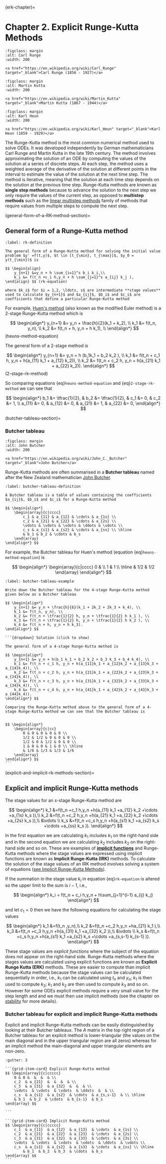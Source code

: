 (erk-chapter)=

# Chapter 2. Explicit Runge-Kutta Methods

```{figure} https://upload.wikimedia.org/wikipedia/commons/thumb/8/8d/Voit_202_Karl_Runge.jpg/220px-Voit_202_Karl_Runge.jpg
:figclass: margin
:alt: Carl Runge
:width: 200

<a href="https://en.wikipedia.org/wiki/Carl_Runge" target="_blank">Carl Runge (1856 - 1927)</a>
```

```{figure} https://upload.wikimedia.org/wikipedia/commons/thumb/3/32/Martin_Wilhelm_Kutta.jpg/250px-Martin_Wilhelm_Kutta.jpg
:figclass: margin
:alt: Martin Kutta
:width: 200

<a href="https://en.wikipedia.org/wiki/Martin_Kutta" target="_blank">Martin Kutta (1867 - 1944)</a>
```

```{figure} https://upload.wikimedia.org/wikipedia/commons/c/ce/Karl_Heun.jpg
:figclass: margin
:alt: Karl Heun
:width: 200

<a href="https://en.wikipedia.org/wiki/Karl_Heun" target="_blank">Karl Heun (1859 - 1929)</a>
```

The Runge-Kutta method is the most common numerical method used to solve ODEs. It was developed independently by German mathematicians Carl Runge and Martin Kutta in the late 19th century. The method involves approximating the solution of an ODE by computing the values of the solution at a series of discrete steps. At each step, the method uses a weighted average of the derivative of the solution at different points in the interval to estimate the value of the solution at the next time step. The method is iterative, meaning that the solution at each time step depends on the solution at the previous time step. Runge-Kutta methods are known as **single step methods** because to advance the solution to the next step we only require the values of the current step, as opposed to **multistep methods** such as the <a href="https://en.wikipedia.org/wiki/Linear_multistep_method" target="_blank">linear multistep methods</a> family of methods that require values from multiple steps to compute the next step.


(general-form-of-a-RK-method-section)=

## General form of a Runge-Kutta method

````{prf:definition} General form of a Runge-Kutta method
:label: rk-definition

The general form of a Runge-Kutta method for solving the initial value problem $y' =f(t,y)$, $t \in [t_{\min}, t_{\max}]$, $y_0 = y(t_{\min})$ is

$$ \begin{align}
    y_{n+1} &=y_n + h \sum_{i=1}^s b_i k_i,\\
    k_i &= f(t_n +c_i h,y_n + h \sum_{j=1}^s a_{ij} k_j ),
\end{align} $$ (rk-equation)

where $k_i$ for $i = 1,2, \ldots, s$ are intermediate **stage values** used to calculate $y_{n+1}$ and $a_{ij}$, $b_i$ and $c_i$ are coefficients that define a particular Runge-Kutta method
````

For example, <a href="https://en.wikipedia.org/wiki/Heun%27s_method" target="_blank">Huen's method</a> (also known as the modified Euler method) is a 2-stage Runge-Kutta method which is

$$ \begin{align*}
    y_{n+1} &= y_n + \frac{h}{2}(k_1 + k_2), \\
    k_1 &= f(t_n, y_n), \\
    k_2 &= f(t_n + h, y_n + h k_1), \\
\end{align*} $$(heuns-method-equation)

The general form of a 2-stage method is

$$ \begin{align*}
    y_{n+1} &= y_n + h (b_1k_1 + b_2 k_2 ), \\
    k_1 &= f(t_n + c_1 h, y_n + h(a_{11} k_1 + a_{12} k_2)), \\
    k_2 &= f(t_n + c_2 h, y_n + h(a_{21} k_1 + a_{22} k_2)).
\end{align*} $$(2-stage-rk-method)

So comparing equations {eq}`heuns-method-equation` and {eq}`2-stage-rk-method` we can see that 

$$ \begin{align*}
    b_1 &= \tfrac{1}{2}, &
    b_2 &= \tfrac{1}{2}, &
    c_1 &= 0, &
    c_2 &= 1, \\
    a_{11} &= 0, &
    a_{12} &= 0, & 
    a_{21} &= 1, &
    a_{22} &= 0, 
\end{align*} $$

(butcher-tableau-section)=
### Butcher tableau

```{figure} https://www.math.auckland.ac.nz/~butcher/ODE-book-2008/JohnButcher.jpg
:figclass: margin
:alt: John Butcher
:width: 200

<a href="https://en.wikipedia.org/wiki/John_C._Butcher" target="_blank">John Butcher</a>
```

Runge-Kutta methods are often summarised in a **Butcher tableau** named after the New Zealand mathematician [John Butcher](https://en.wikipedia.org/wiki/John_C._Butcher).

````{prf:definition} Butcher Tableau
:label: butcher-tableau-definition

A Butcher tableau is a table of values containing the coefficients $a_{ij}$, $b_i$ and $c_i$ for a Runge-Kutta method

$$ \begin{align*}
    \begin{array}{c|cccc}
        c_1 & a_{11} & a_{12} & \cdots & a_{1s} \\ 
        c_2 & a_{21} & a_{22} & \cdots & a_{2s} \\
        \vdots & \vdots & \vdots & \ddots & \vdots \\
        c_s & a_{s1} & a_{s2} & \cdots & a_{ss} \\ \hline
        & b_1 & b_2 & \cdots & b_s
    \end{array}
\end{align*} $$
````

For example, the Butcher tableau for Huen's method (equation {eq}`heuns-method-equation`) is

$$ \begin{align*}
    \begin{array}{c|cccc}
        0 &  \\ 
        1 & 1 \\ \hline
        & 1/2 & 1/2
    \end{array}
\end{align*} $$

````{prf:example}
:label: butcher-tableau-example

Write down the Butcher tableau for the 4-stage Runge-Kutta method given below as a Butcher tableau

$$ \begin{align*}
    y_{n+1} &= y_n + \frac{h}{6}(k_1 + 2k_2 + 2k_3 + k_4), \\
    k_1 &= f(t_n, y_n), \\
    k_2 &= f(t_n + \tfrac{1}{2} h, y_n + \tfrac{1}{2} h k_1 ), \\
    k_3 &= f(t_n + \tfrac{1}{2} h, y_n + \tfrac{1}{2} h k_2 ), \\
    k_4 &= f(t_n + h, y_n + h k_3).
\end{align*} $$

```{dropdown} Solution (click to show)

The general form of a 4-stage Runge-Kutta method is

$$ \begin{align*}
    y_{n+1} &= y_n + h(b_1 k_1 + b_2 k_2 + b_3 k_3 + b_4 k_4), \\
    k_1 &= f(t_n + c_1 h, y_n + h(a_{11}k_1 + a_{12}k_2 + a_{13}k_3 + a_{14}k_4)), \\
    k_2 &= f(t_n + c_2 h, y_n + h(a_{21}k_1 + a_{22}k_2 + a_{23}k_3 + a_{24}k_4)), \\
    k_3 &= f(t_n + c_3 h, y_n + h(a_{31}k_1 + a_{32}k_2 + a_{33}k_3 + a_{34}k_4)), \\
    k_4 &= f(t_n + c_4 h, y_n + h(a_{41}k_1 + a_{42}k_2 + a_{43}k_3 + a_{44}k_4)).
\end{align*} $$

Comparing the Runge-Kutta method above to the general form of a 4-stage Runge-Kutta method we can see that the Butcher tableau is


$$ \begin{align*}
    \begin{array}{c|cc}
        0 & 0 & 0 & 0 & 0 \\
        1/2 & 1/2 & 0 & 0 & 0 \\
        1/2 & 0 & 1/2 & 0 & 0 \\
        1 & 0 & 0 & 1 & 0 \\ \hline
        & 1/6 & 1/3 & 1/3 & 1/6
    \end{array}
\end{align*} $$
```
````

(explicit-and-implicit-rk-methods-section)=
## Explicit and implicit Runge-Kutta methods

The stage values for an $s$-stage Runge-Kutta method are

$$ \begin{align*}
    k_1 &=f(t_n +c_1 h,y_n +h(a_{11} k_1 +a_{12} k_2 +\cdots +a_{1s} k_s )),\\
    k_2 &=f(t_n +c_2 h,y_n +h(a_{21} k_1 +a_{22} k_2 +\cdots +a_{2s} k_s )),\\
    &\vdots \\
    k_s &=f(t_n +c_s h,y_n +h(a_{s1} k_1 +a_{s2} k_s +\cdots +a_{ss} k_s )).
\end{align*} $$

In the first equation we are calculating $k_1$ includes $k_1$ on the right-hand side and in the second equation we are calculating $k_2$ includes $k_2$ on the right-hand side and so on. These are examples of <a href="https://en.wikipedia.org/wiki/Implicit_function" target="_blank">**implicit functions**</a> and Runge-Kutta methods where the stage values are expressed using implicit functions are known as **Implicit Runge-Kutta (IRK)** methods. To calculate the solution of the stage values of an IRK method involves solving a system of equations ([see Implicit Runge-Kutta Methods](irk-chapter)).

If the summation in the stage value $k_i$ in equation {eq}`rk-equation` is altered so the upper limit to the sum is $i-1$, i.e.,

$$ \begin{align*}
    k_i = f(t_n + c_i h,y_n + h\sum_{j=1}^{i-1} a_{ij} k_j)
\end{align*} $$

and let $c_1 = 0$ then we have the following equations for calculating the stage values

$$ \begin{align*}
    k_1 &=f(t_n ,y_n),\\
    k_2 &=f(t_n +c_2 h,y_n +ha_{21} k_1 ),\\
    k_3 &=f(t_n +c_3 h,y_n +h(a_{31} k_1 +a_{32} k_2 )),\\
    &\vdots \\
    k_s &=f(t_n +c_s h,y_n +h(a_{s1} k_1 +a_{s2} k_s +\cdots +a_{s,s-1} k_{s-1} )).
\end{align*} $$

These stage values are *explicit functions* where the subject of the equation does not appear on the right-hand side. Runge-Kutta methods where the stages values are calculated using explicit functions are known as **Explicit Runge Kutta (ERK)** methods. These are easier to compute than implicit Runge-Kutta methods because the stage values can be calculated sequentially in order, i.e., $k_1$ can be calculated using $t_n$ and $y_n$; $k_1$ is then used to compute $k_2$; $k_1$ and $k_2$ are then used to compute $k_3$ and so on. However for some ODEs explicit methods require a very small value for the step length and and we must then use implicit methods (see the chapter on [stability](stability-chapter) for more details).

### Butcher tableau for explicit and implicit Runge-Kutta methods

Explicit and implicit Runge-Kutta methods can be easily distinguished by looking at their Butcher tableaux. The $A$ matrix in the top right region of a Butcher tableau for an explicit method is lower-triangular (the values on the main diagonal and in the upper triangular region are all zeros) whereas for an implicit method the main-diagonal and upper triangular elements are non-zero.

````{grid}
:gutter: 3

```{grid-item-card} Explicit Runge-Kutta method
$$ \begin{array}{c|ccccc}
    0 & 0 &  &  &  & \\
    c_2  & a_{21}  &  &  &  & \\
    c_3  & a_{31}  & a_{32}  &  &  & \\
    \vdots  & \vdots  & \vdots  & \ddots  &  & \\
    c_s  & a_{s1}  & a_{s2}  & \cdots  & a_{s,s-1}  & \\ \hline
    & b_1  & b_2  & \cdots  & b_{s-1}  & b_s 
\end{array} $$

```

```{grid-item-card} Implicit Runge-Kutta method
$$ \begin{array}{c|ccccc}
    c_1  & a_{11}  & a_{12}  & a_{13}  & \cdots  & a_{1s} \\
    c_2  & a_{21}  & a_{22}  & a_{23}  & \cdots  & a_{2s} \\
    c_3  & a_{31}  & a_{32}  & a_{33}  & \cdots  & a_{3s} \\
    \vdots  & \vdots  & \vdots  & \vdots  & \ddots  & \vdots \\
    c_s  & a_{s1}  & a_{s2}  & a_{s3}  & \cdots  & a_{ss} \\ \hline
        & b_1  & b_2  & b_3  & \cdots  & b_s 
\end{array} $$
```

````